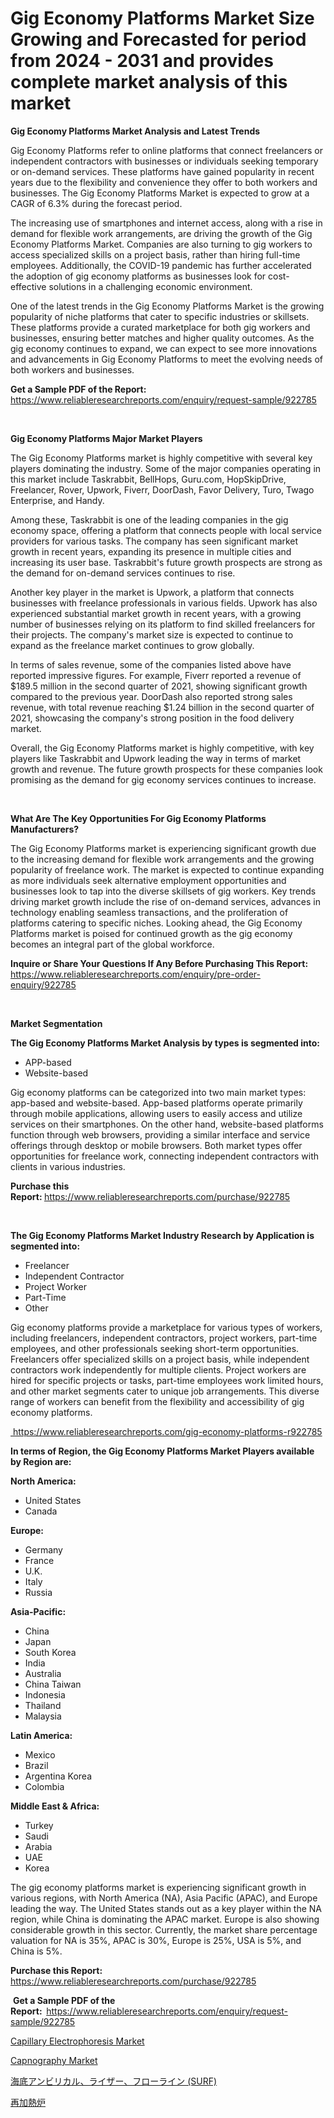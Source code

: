 <p><h1>Gig Economy Platforms Market Size Growing and Forecasted for period from 2024 - 2031 and provides complete market analysis of this market</h1></p><p><strong>Gig Economy Platforms Market Analysis and Latest Trends</strong></p>
<p><p>Gig Economy Platforms refer to online platforms that connect freelancers or independent contractors with businesses or individuals seeking temporary or on-demand services. These platforms have gained popularity in recent years due to the flexibility and convenience they offer to both workers and businesses. The Gig Economy Platforms Market is expected to grow at a CAGR of 6.3% during the forecast period.</p><p>The increasing use of smartphones and internet access, along with a rise in demand for flexible work arrangements, are driving the growth of the Gig Economy Platforms Market. Companies are also turning to gig workers to access specialized skills on a project basis, rather than hiring full-time employees. Additionally, the COVID-19 pandemic has further accelerated the adoption of gig economy platforms as businesses look for cost-effective solutions in a challenging economic environment.</p><p>One of the latest trends in the Gig Economy Platforms Market is the growing popularity of niche platforms that cater to specific industries or skillsets. These platforms provide a curated marketplace for both gig workers and businesses, ensuring better matches and higher quality outcomes. As the gig economy continues to expand, we can expect to see more innovations and advancements in Gig Economy Platforms to meet the evolving needs of both workers and businesses.</p></p>
<p><strong>Get a Sample PDF of the Report:&nbsp;</strong> <a href="https://www.reliableresearchreports.com/enquiry/request-sample/922785">https://www.reliableresearchreports.com/enquiry/request-sample/922785</a></p>
<p>&nbsp;</p>
<p><strong>Gig Economy Platforms Major Market Players</strong></p>
<p><p>The Gig Economy Platforms market is highly competitive with several key players dominating the industry. Some of the major companies operating in this market include Taskrabbit, BellHops, Guru.com, HopSkipDrive, Freelancer, Rover, Upwork, Fiverr, DoorDash, Favor Delivery, Turo, Twago Enterprise, and Handy.</p><p>Among these, Taskrabbit is one of the leading companies in the gig economy space, offering a platform that connects people with local service providers for various tasks. The company has seen significant market growth in recent years, expanding its presence in multiple cities and increasing its user base. Taskrabbit's future growth prospects are strong as the demand for on-demand services continues to rise.</p><p>Another key player in the market is Upwork, a platform that connects businesses with freelance professionals in various fields. Upwork has also experienced substantial market growth in recent years, with a growing number of businesses relying on its platform to find skilled freelancers for their projects. The company's market size is expected to continue to expand as the freelance market continues to grow globally.</p><p>In terms of sales revenue, some of the companies listed above have reported impressive figures. For example, Fiverr reported a revenue of $189.5 million in the second quarter of 2021, showing significant growth compared to the previous year. DoorDash also reported strong sales revenue, with total revenue reaching $1.24 billion in the second quarter of 2021, showcasing the company's strong position in the food delivery market.</p><p>Overall, the Gig Economy Platforms market is highly competitive, with key players like Taskrabbit and Upwork leading the way in terms of market growth and revenue. The future growth prospects for these companies look promising as the demand for gig economy services continues to increase.</p></p>
<p>&nbsp;</p>
<p><strong>What Are The Key Opportunities For Gig Economy Platforms Manufacturers?</strong></p>
<p><p>The Gig Economy Platforms market is experiencing significant growth due to the increasing demand for flexible work arrangements and the growing popularity of freelance work. The market is expected to continue expanding as more individuals seek alternative employment opportunities and businesses look to tap into the diverse skillsets of gig workers. Key trends driving market growth include the rise of on-demand services, advances in technology enabling seamless transactions, and the proliferation of platforms catering to specific niches. Looking ahead, the Gig Economy Platforms market is poised for continued growth as the gig economy becomes an integral part of the global workforce.</p></p>
<p><strong>Inquire or Share Your Questions If Any Before Purchasing This Report:</strong> <a href="https://www.reliableresearchreports.com/enquiry/pre-order-enquiry/922785">https://www.reliableresearchreports.com/enquiry/pre-order-enquiry/922785</a></p>
<p>&nbsp;</p>
<p><strong>Market Segmentation</strong></p>
<p><strong>The Gig Economy Platforms Market Analysis by types is segmented into:</strong></p>
<p><ul><li>APP-based</li><li>Website-based</li></ul></p>
<p><p>Gig economy platforms can be categorized into two main market types: app-based and website-based. App-based platforms operate primarily through mobile applications, allowing users to easily access and utilize services on their smartphones. On the other hand, website-based platforms function through web browsers, providing a similar interface and service offerings through desktop or mobile browsers. Both market types offer opportunities for freelance work, connecting independent contractors with clients in various industries.</p></p>
<p><strong>Purchase this Report:&nbsp;</strong><a href="https://www.reliableresearchreports.com/purchase/922785">https://www.reliableresearchreports.com/purchase/922785</a></p>
<p>&nbsp;</p>
<p><strong>The Gig Economy Platforms Market Industry Research by Application is segmented into:</strong></p>
<p><ul><li>Freelancer</li><li>Independent Contractor</li><li>Project Worker</li><li>Part-Time</li><li>Other</li></ul></p>
<p><p>Gig economy platforms provide a marketplace for various types of workers, including freelancers, independent contractors, project workers, part-time employees, and other professionals seeking short-term opportunities. Freelancers offer specialized skills on a project basis, while independent contractors work independently for multiple clients. Project workers are hired for specific projects or tasks, part-time employees work limited hours, and other market segments cater to unique job arrangements. This diverse range of workers can benefit from the flexibility and accessibility of gig economy platforms.</p></p>
<p><a href="https://www.reliableresearchreports.com/gig-economy-platforms-r922785">&nbsp;https://www.reliableresearchreports.com/gig-economy-platforms-r922785</a></p>
<p><strong>In terms of Region, the Gig Economy Platforms Market Players available by Region are:</strong></p>
<p>
    <p> <strong> North America: </strong>
        <ul>
            <li>United States</li>
            <li>Canada</li>
        </ul>
        </p> 
    <p> <strong> Europe: </strong>
        <ul>
            <li>Germany</li>
            <li>France</li>
            <li>U.K.</li>
            <li>Italy</li>
            <li>Russia</li>
        </ul>
        </p> 
    <p> <strong> Asia-Pacific: </strong>
        <ul>
            <li>China</li>
            <li>Japan</li>
            <li>South Korea</li>
            <li>India</li>
            <li>Australia</li>
            <li>China Taiwan</li>
            <li>Indonesia</li>
            <li>Thailand</li>
            <li>Malaysia</li>
        </ul>
        </p> 
    <p> <strong> Latin America: </strong>
        <ul>
            <li>Mexico</li>
            <li>Brazil</li>
            <li>Argentina Korea</li>
            <li>Colombia</li>
        </ul>
        </p> 
    <p> <strong> Middle East & Africa: </strong>
        <ul>
            <li>Turkey</li>
            <li>Saudi</li>
            <li>Arabia</li>
            <li>UAE</li>
            <li>Korea</li>
        </ul>
    </p>
    </p>
<p><p>The gig economy platforms market is experiencing significant growth in various regions, with North America (NA), Asia Pacific (APAC), and Europe leading the way. The United States stands out as a key player within the NA region, while China is dominating the APAC market. Europe is also showing considerable growth in this sector. Currently, the market share percentage valuation for NA is 35%, APAC is 30%, Europe is 25%, USA is 5%, and China is 5%.</p></p>
<p><strong>Purchase this Report: </strong><a href="https://www.reliableresearchreports.com/purchase/922785">https://www.reliableresearchreports.com/purchase/922785</a></p>
<p>&nbsp;<strong>Get a Sample PDF of the Report:&nbsp;&nbsp;</strong><a href="https://www.reliableresearchreports.com/enquiry/request-sample/922785">https://www.reliableresearchreports.com/enquiry/request-sample/922785</a></p>
<p><strong></strong></p>
<p><p><a href="https://github.com/gracielawharr/Market-Research-Report-List-2/blob/main/capillary-electrophoresis-market.md">Capillary Electrophoresis Market</a></p><p><a href="https://github.com/JennyferFeil2023/Market-Research-Report-List-1/blob/main/capnography-market.md">Capnography Market</a></p><p><a href="https://github.com/JanickJohns/Market-Research-Report-List-1/blob/main/6762318173981.md">海底アンビリカル、ライザー、フローライン (SURF)</a></p><p><a href="https://github.com/avwofrml53535/Market-Research-Report-List-3/blob/main/3583056173982.md">再加熱炉</a></p></p>
